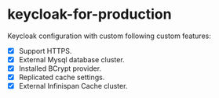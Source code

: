 # keycloak-for-production


Keycloak configuration with custom following custom features:

- [x] Support HTTPS.
- [x] External Mysql database cluster.
- [x] Installed BCrypt provider.
- [x] Replicated cache settings.
- [x] External Infinispan Cache cluster.
